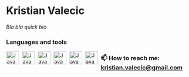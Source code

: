 # Kristian Valecic
*Bla bla quick bio*

### Languages and tools

<img align="left" alt="Java" width="35px" style="padding-right:5px;" src="https://cdn.jsdelivr.net/gh/devicons/devicon/icons/java/java-original-wordmark.svg" />
<img align="left" alt="Java" width="35px" style="padding-right:5px;" src="https://cdn.jsdelivr.net/gh/devicons/devicon/icons/javascript/javascript-original.svg" />
<img align="left" alt="Java" width="35px" style="padding-right:5px;" src="https://cdn.jsdelivr.net/gh/devicons/devicon/icons/csharp/csharp-original.svg" />
<img align="left" alt="Java" width="35px" style="padding-right:5px;" src="https://cdn.jsdelivr.net/gh/devicons/devicon/icons/cplusplus/cplusplus-original.svg" />
<img align="left" alt="Java" width="35px" style="padding-right:5px;" src="https://cdn.jsdelivr.net/gh/devicons/devicon/icons/html5/html5-plain.svg" />
<img align="left" alt="Java" width="35px" style="padding-right:5px;" src="https://cdn.jsdelivr.net/gh/devicons/devicon/icons/css3/css3-plain.svg" />


### 📫 How to reach me: kristian.valecic@gmail.com

<!--
**KristianValecic/KristianValecic** is a ✨ _special_ ✨ repository because its `README.md` (this file) appears on your GitHub profile.

Here are some ideas to get you started:

- 🔭 I’m currently working on ...
- 🌱 I’m currently learning ...
- 👯 I’m looking to collaborate on ...
- 🤔 I’m looking for help with ...
- 💬 Ask me about ...
- 📫 How to reach me: ...
- 😄 Pronouns: ...
- ⚡ Fun fact: ...
-->
